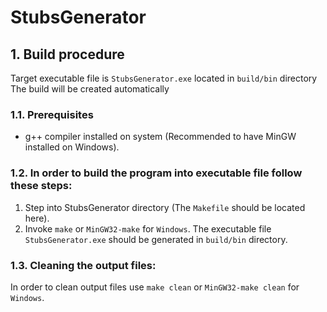 # StubsGenerator

## 1. Build procedure
Target executable file is `StubsGenerator.exe` located in `build/bin` directory <br>
The build will be created automatically <br>
### 1.1. Prerequisites
- g++ compiler installed on system (Recommended to have MinGW installed on Windows).

### 1.2. In order to build the program into executable file follow these steps:
1. Step into StubsGenerator directory (The `Makefile` should be located here).
2. Invoke `make` or `MinGW32-make` for `Windows`.
The executable file `StubsGenerator.exe` should be generated in `build/bin` directory.

### 1.3. Cleaning the output files:
In order to clean output files use `make clean` or `MinGW32-make clean` for `Windows`.

